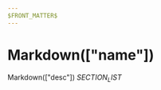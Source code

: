 ```yaml
---
$FRONT_MATTER$
---
```


<script setup>

import { useData } from "vitepress";
const { frontmatter } = useData();

import ItemData from '../../.vitepress/theme/components/docElements/ItemData.vue'
import TypeAlias from "../../.vitepress/theme/components/docElements/TypeAlias.vue";
import Prop from "../../.vitepress/theme/components/docElements/Property.vue";
import LuaFunction from "../../.vitepress/theme/components/docElements/Function.vue";
</script>

# Markdown(["name"]) <ItemData :member="$frontmatter.class"/>
Markdown(["desc"])
$SECTION_LIST$
